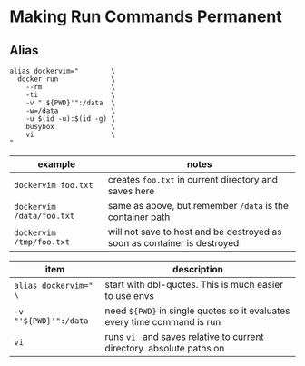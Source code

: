 # Making Run Commands Permanent

## Alias

```
alias dockervim="        \
  docker run             \
    --rm                 \
    -ti                  \
    -v "'${PWD}'":/data  \
    -w=/data             \
    -u $(id -u):$(id -g) \
    busybox              \
    vi                   \
"
```
|example|notes|
|-------|-----|
| `dockervim foo.txt`       | creates `foo.txt` in current directory and saves here
| `dockervim /data/foo.txt` | same as above, but remember `/data` is the container path
| `dockervim /tmp/foo.txt`  | will not save to host and be destroyed as soon as container is destroyed


|item|description|
|----|-----------| 
| `alias dockervim=" \` | start with dbl-quotes.  This is much easier to use envs
| `-v "'${PWD}'":/data` | need `${PWD}` in single quotes so it evaluates every time command is run
| `vi`                  | runs `vi ` and saves relative to current directory.  absolute paths on 


